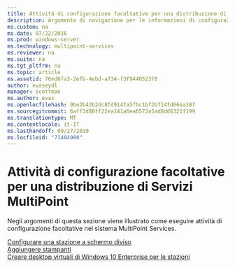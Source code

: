```yaml
---
title: Attività di configurazione facoltative per una distribuzione di Servizi MultiPoint
description: Argomento di navigazione per le informazioni di configurazione di MultiPoint Services
ms.custom: na
ms.date: 07/22/2016
ms.prod: windows-server
ms.technology: multipoint-services
ms.reviewer: na
ms.suite: na
ms.tgt_pltfrm: na
ms.topic: article
ms.assetid: 76ed6fa3-2efb-4ebd-a734-f3f9440523f0
author: evaseydl
manager: scottman
ms.author: evas
ms.openlocfilehash: 9be3b42b2dc8fd914fa5fbc1bf2b714fd66ea18f
ms.sourcegitcommit: 6aff3d88ff22ea141a6ea6572a5ad8dd6321f199
ms.translationtype: MT
ms.contentlocale: it-IT
ms.lasthandoff: 09/27/2019
ms.locfileid: "71404980"
---
```

# <a name="optional-configuration-tasks-for-a-multipoint-services-deployment"></a>Attività di configurazione facoltative per una distribuzione di Servizi MultiPoint
Negli argomenti di questa sezione viene illustrato come eseguire attività di configurazione facoltative nel sistema MultiPoint Services.  
   
[Configurare una stazione a schermo diviso](Set-up-a-split-screen-station-in-MultiPoint-services.md)  
[Aggiungere stampanti](Add-printers.md)  
[Creare desktop virtuali di Windows 10 Enterprise per le stazioni](Create-Windows-10-Enterprise-virtual-desktops-for-stations.md)  